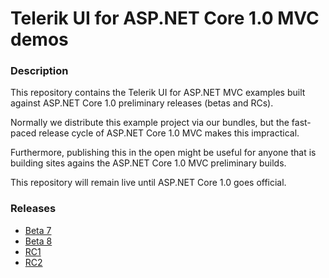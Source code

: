 # Telerik UI for ASP.NET Core 1.0 MVC demos

### Description
This repository contains the Telerik UI for ASP.NET MVC examples built against ASP.NET Core 1.0 preliminary releases (betas and RCs).

Normally we distribute this example project via our bundles, but the fast-paced release cycle of ASP.NET Core 1.0 MVC makes this impractical.

Furthermore, publishing this in the open might be useful for anyone that is building sites agains the ASP.NET Core 1.0 MVC preliminary builds.

This repository will remain live until ASP.NET Core 1.0 goes official.

### Releases
* [Beta 7](https://github.com/telerik/ui-for-aspnet-mvc-6-demos/releases/tag/beta-7)
* [Beta 8](https://github.com/telerik/ui-for-aspnet-mvc-6-demos/releases/tag/beta-8)
* [RC1](https://github.com/telerik/ui-for-aspnet-mvc-6-demos/releases/tag/rc1)
* [RC2](https://github.com/telerik/ui-for-aspnet-mvc-6-demos/releases/tag/rc2)